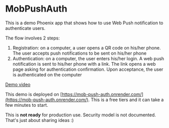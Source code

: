 # MobPushAuth

This is a demo Phoenix app that shows how to use Web Push notification
to authenticate users.

The flow involves 2 steps:
1. Registration: on a computer, a user opens a QR code on his/her phone. The
user accepts push notifications to be sent on his/her phone
2. Authentication: on a computer, the user enters his/her login. A web push
notification is sent to his/her phone with a link. The link opens a web
page asking for authentication confirmation. Upon acceptance, the user is
authenticated on the computer

[Demo video](https://vimeo.com/798029707)

This demo is deployed on
[https://mob-push-auth.onrender.com/](https://mob-push-auth.onrender.com/).
This is a free tiers and it can take a few minutes to start.

This is **not ready** for production use. Security model is not documented.
That's just about sharing ideas :)
